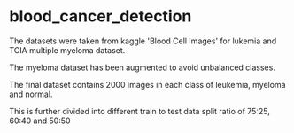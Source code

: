 # blood_cancer_detection
The datasets were taken from kaggle 'Blood Cell Images' for lukemia and TCIA multiple myeloma dataset.

The myeloma dataset has been augmented to avoid unbalanced classes.

The final dataset contains 2000 images in each class of leukemia, myeloma and normal.

This is further divided into different train to test data split ratio of 75:25, 60:40 and 50:50
